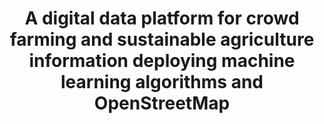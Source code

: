 ---
id: crowdfarming
title: "A digital data platform for crowd farming and sustainable agriculture information deploying machine learning algorithms and OpenStreetMap"
title_project: "A digital data platform for crowd farming and sustainable agriculture information deploying machine learning algorithms and OpenStreetMap"
title_short: "CrowdFarming"
period: "Oct 23 – Mar 24 (6 months)" 
round: "3"
lecture2go: "68034"
uhh_url: "https://www.hcl.uni-hamburg.de/ddlitlab/data-literacy-studierendenprojekte/dritte-foerderrunde/crowdfarming.html"
students: "Shivanshi Asthana, Leidy Gicela Vergara López, Ferdinand Hölzl, Shuyue Qu, Sojung Oh"
mentor: "Dr. Juan Miguel Rodriguez Lopez"
text: |
    This student project aims to explore avenues for deploying machine and deep learning algorithms to bridge the gap between supply and demand in *small agricultural businesses*. We aim at using OpenStreetMap for visualising hotspots of supply of fresh farm and other agri-business commodities deploying geographic information systems (GIS) and OpenStreetMap, followed by machine learning algorithms with Python for studying hotspots for demand based on chosen socio-economic indicators via proxies (Feldmeyer et al. 2020). 

    The project is by no means deterministic, and we aim to work collaboratively in an iterative manner with our project mentor to study the strengths, weaknesses, and limitations of our approach when it comes to *sustainable local consumption* in Hamburg and surrounding regions, which is also part of the Sustainable Development Goals (SDGs) 11 and 12. Furthermore, our results could be further expanded to cover other regions based on the availability of data and the replicability of our results.

    Our ultimate goal is project-based learning (collection, management, evaluation, and application), learning geospatial/temporal data management and operability, and exploring *limitations to “datafication” of problem-solving* in this very limited field within sustainability. We expect our project to bridge information asymmetry by taking a step towards data-driven decision-making.

    In the following, we list some exemplary literature related to our project topics:

    - Bavorova, M., Unay‐Gailhard, I., & Lehberger, M. (2016). Who buys from farmers’ markets and farm shops: The case of Germany. International journal of consumer studies, 40(1), 107-114.
    - Faletar, I., Erler, M., Berkes, J., Ollier, C., Mergenthaler, M., & Christoph-Schulz, I. (2022). Farmers' and Citizens' Criticism towards the German Food Retail Sector – Insight into the Results of a Future Workshop. Austrian Journal of Agricultural Economics and Rural Studies, 31(17). https://doi.org/10.15203/OEGA_31.17ISSN 1815-8129 I E-ISSN 1815-1027.
    - Feldmeyer, D., Meisch, C., Sauter, H., & Birkmann, J. (2020). Using OpenStreetMap data and machine learning to generate socio-economic indicators. ISPRS International Journal of Geo-Information, 9(9), 498.
    - Ridsdale, C., Rothwell, J., Smit, M., Ali-Hassan, H., Bliemel, M., Irvine, D., ... & Wuetherick, B. (2015). Strategies and best practices for data literacy education: Knowledge synthesis report. https://doi.org/10.13140/RG.2.1.1922.5044.

image: "https://www.hcl.uni-hamburg.de/18288362/thomas-le-prjhn4mbsmm-unsplash-733x414-9e297f5eda2c9485a7a506f1a770a8acb734c0f4.jpg"
image_credit: "Thomas Le / unsplash"
---